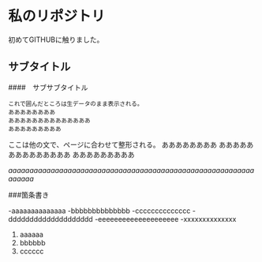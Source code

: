 # 私のリポジトリ

初めてGITHUBに触りました。


## サブタイトル

####　サブサブタイトル

```
これで囲んだところは生データのまま表示される。
ああああああああ
ああああああああああああああ
あああああああああ
```



ここは他の文で、ページに合わせて整形される。
ああああああああ
ああああああああああああああ
あああああああああ


*aaaaaaaaaaaaaaaaaaaaaaaaaaaaaaaaaaaaaaaaaaaaaaaaaaaaaaaaaaaaaaaa*

###箇条書き

-aaaaaaaaaaaaaa
-bbbbbbbbbbbbbb
-cccccccccccccc
	-dddddddddddddddddddd
	-eeeeeeeeeeeeeeeeeeee
-xxxxxxxxxxxxxx

1. aaaaaa
2. bbbbbb
3. cccccc

